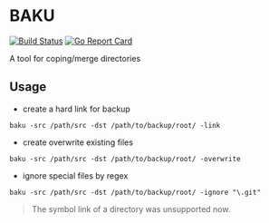 # BAKU

[![Build Status](https://travis-ci.org/raomuyang/baku.svg?branch=master)](https://travis-ci.org/raomuyang/baku)
[![Go Report Card](https://goreportcard.com/badge/github.com/raomuyang/baku)](https://goreportcard.com/report/github.com/raomuyang/baku)

A tool for coping/merge directories

## Usage

* create a hard link for backup

```shell
baku -src /path/src -dst /path/to/backup/root/ -link
```

* create overwrite existing files

```shell
baku -src /path/src -dst /path/to/backup/root/ -overwrite
```

* ignore special files by regex

```shell
baku -src /path/src -dst /path/to/backup/root/ -ignore "\.git"
```

> The symbol link of a directory was unsupported now.
